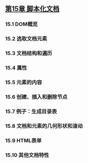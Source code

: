 ##  [第15章 脚本化文档](https://github.com/qianjilou/mybookshelf/tree/master/jsguide)
###  15.1 DOM概览  
###  15.2 选取文档元素  
###  15.3 文档结构和遍历  
###  15.4 属性  
###  15.5 元素的内容  
###  15.6 创建、插入和删除节点  
###  15.7 例子：生成目录表  
###  15.8 文档和元素的几何形状和滚动  
###  15.9 HTML表单  
###  15.10 其他文档特性 